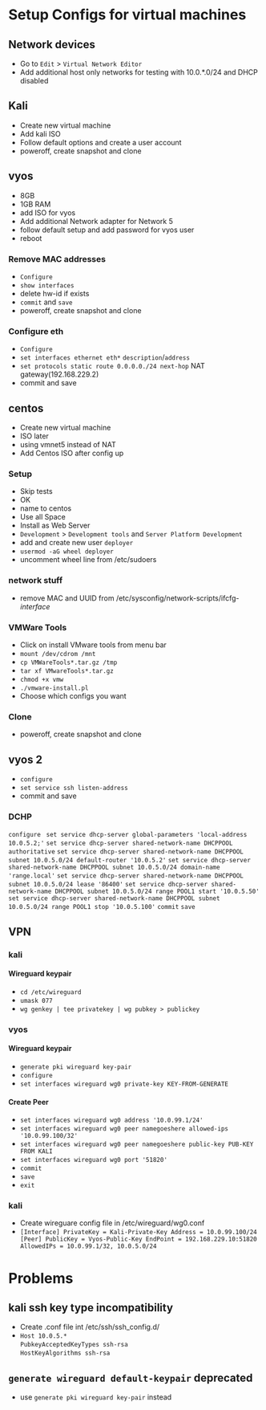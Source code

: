 # Setup Configs for virtual machines
## Network devices
- Go to `Edit` > `Virtual Network Editor`
- Add additional host only networks for testing with 10.0.*.0/24 and DHCP disabled
## Kali
- Create new virtual machine
- Add kali ISO
- Follow default options and create a user account
- poweroff, create snapshot and clone
## vyos
- 8GB
- 1GB RAM
- add ISO for vyos
- Add additional Network adapter for Network 5
- follow default setup and add password for vyos user
- reboot
### Remove MAC addresses
- `Configure`
- `show interfaces`
- delete hw-id if exists
- `commit` and `save`
- poweroff, create snapshot and clone
### Configure eth
- `Configure`
- `set interfaces ethernet eth*` `description`/`address`
- `set protocols static route 0.0.0.0./24 next-hop` NAT gateway(192.168.229.2)
- commit and save
## centos
- Create new virtual machine
- ISO later
- using vmnet5 instead of NAT
- Add Centos ISO after config up
### Setup
- Skip tests
- OK
- name to centos
- Use all Space
- Install as Web Server
- `Development` > `Development tools` and `Server Platform Development`
- add and create new user `deployer`
- `usermod -aG wheel deployer`
- uncomment wheel line from /etc/sudoers
### network stuff
- remove MAC and UUID from /etc/sysconfig/network-scripts/ifcfg-_interface_
### VMWare Tools
- Click on install VMware tools from menu bar
- `mount /dev/cdrom /mnt`
- `cp VMWareTools*.tar.gz /tmp`
- `tar xf VMwareTools*.tar.gz`
- `chmod +x vmw`
- `./vmware-install.pl`
- Choose which configs you want
### Clone
- poweroff, create snapshot and clone
## vyos 2
- `configure`
- `set service ssh listen-address`
- commit and save
### DCHP
`configure `
`set service dhcp-server global-parameters 'local-address 10.0.5.2;'`
`set service dhcp-server shared-network-name DHCPPOOL authoritative`
`set service dhcp-server shared-network-name DHCPPOOL subnet 10.0.5.0/24 default-router '10.0.5.2'`
`set service dhcp-server shared-network-name DHCPPOOL subnet 10.0.5.0/24 domain-name 'range.local'`
`set service dhcp-server shared-network-name DHCPPOOL subnet 10.0.5.0/24 lease '86400'`
`set service dhcp-server shared-network-name DHCPPOOL subnet 10.0.5.0/24 range POOL1 start '10.0.5.50'`
`set service dhcp-server shared-network-name DHCPPOOL subnet 10.0.5.0/24 range POOL1 stop '10.0.5.100'`
`commit`
`save`
## VPN
### kali
#### Wireguard keypair
- `cd /etc/wireguard`
- `umask 077`
- `wg genkey | tee privatekey | wg pubkey > publickey`
### vyos
#### Wireguard keypair
- `generate pki wireguard key-pair`
- `configure`
- `set interfaces wireguard wg0 private-key KEY-FROM-GENERATE`
#### Create Peer
- `set interfaces wireguard wg0 address '10.0.99.1/24'`
- `set interfaces wireguard wg0 peer namegoeshere allowed-ips '10.0.99.100/32'`
- `set interfaces wireguard wg0 peer namegoeshere public-key PUB-KEY FROM KALI`
- `set interfaces wireguard wg0 port '51820'`
- `commit`
- `save`
- `exit`
### kali
- Create wireguare config file in /etc/wireguard/wg0.conf
- `[Interface]
PrivateKey = Kali-Private-Key
Address = 10.0.99.100/24
[Peer]
PublicKey = Vyos-Public-Key
EndPoint = 192.168.229.10:51820
AllowedIPs = 10.0.99.1/32, 10.0.5.0/24`
# Problems
## kali ssh key type incompatibility
- Create .conf file int /etc/ssh/ssh_config.d/
- `Host 10.0.5.*`\
`PubkeyAcceptedKeyTypes ssh-rsa`\
`HostKeyAlgorithms ssh-rsa`
## `generate wireguard default-keypair` deprecated
- use `generate pki wireguard key-pair` instead
